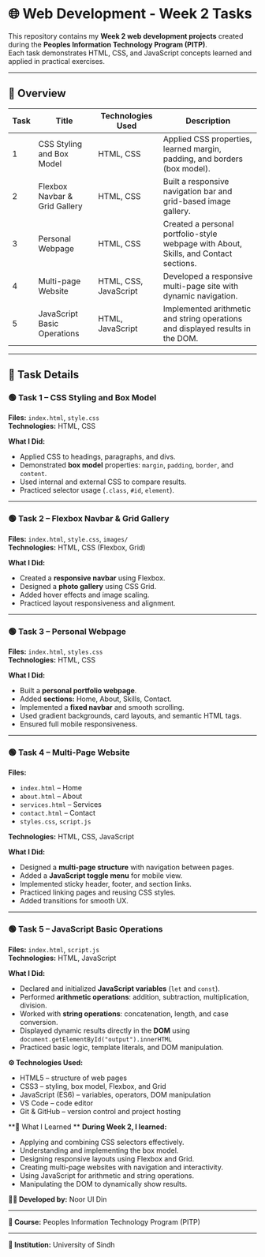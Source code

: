 # 🌐 Web Development - Week 2 Tasks

This repository contains my **Week 2 web development projects** created during the **Peoples Information Technology Program (PITP)**.  
Each task demonstrates HTML, CSS, and JavaScript concepts learned and applied in practical exercises.

---

## 📘 Overview

| Task | Title | Technologies Used | Description |
|------|--------|-------------------|--------------|
| 1 | CSS Styling and Box Model | HTML, CSS | Applied CSS properties, learned margin, padding, and borders (box model). |
| 2 | Flexbox Navbar & Grid Gallery | HTML, CSS | Built a responsive navigation bar and grid-based image gallery. |
| 3 | Personal Webpage | HTML, CSS | Created a personal portfolio-style webpage with About, Skills, and Contact sections. |
| 4 | Multi-page Website | HTML, CSS, JavaScript | Developed a responsive multi-page site with dynamic navigation. |
| 5 | JavaScript Basic Operations | HTML, JavaScript | Implemented arithmetic and string operations and displayed results in the DOM. |

---

## 🧩 Task Details

### 🟢 **Task 1 – CSS Styling and Box Model**
**Files:** `index.html`, `style.css`  
**Technologies:** HTML, CSS  

**What I Did:**
- Applied CSS to headings, paragraphs, and divs.  
- Demonstrated **box model** properties: `margin`, `padding`, `border`, and `content`.  
- Used internal and external CSS to compare results.  
- Practiced selector usage (`.class`, `#id`, `element`).

---

### 🟢 **Task 2 – Flexbox Navbar & Grid Gallery**
**Files:** `index.html`, `style.css`, `images/`  
**Technologies:** HTML, CSS (Flexbox, Grid)  

**What I Did:**
- Created a **responsive navbar** using Flexbox.  
- Designed a **photo gallery** using CSS Grid.  
- Added hover effects and image scaling.  
- Practiced layout responsiveness and alignment.

---

### 🟢 **Task 3 – Personal Webpage**
**Files:** `index.html`, `styles.css`  
**Technologies:** HTML, CSS  

**What I Did:**
- Built a **personal portfolio webpage**.  
- Added **sections:** Home, About, Skills, Contact.  
- Implemented a **fixed navbar** and smooth scrolling.  
- Used gradient backgrounds, card layouts, and semantic HTML tags.  
- Ensured full mobile responsiveness.

---

### 🟢 **Task 4 – Multi-Page Website**
**Files:**  
- `index.html` – Home  
- `about.html` – About  
- `services.html` – Services  
- `contact.html` – Contact  
- `styles.css`, `script.js`  

**Technologies:** HTML, CSS, JavaScript  

**What I Did:**
- Designed a **multi-page structure** with navigation between pages.  
- Added a **JavaScript toggle menu** for mobile view.  
- Implemented sticky header, footer, and section links.  
- Practiced linking pages and reusing CSS styles.  
- Added transitions for smooth UX.

---

### 🟢 **Task 5 – JavaScript Basic Operations**
**Files:** `index.html`, `script.js`  
**Technologies:** HTML, JavaScript  

**What I Did:**
- Declared and initialized **JavaScript variables** (`let` and `const`).  
- Performed **arithmetic operations**: addition, subtraction, multiplication, division.  
- Worked with **string operations**: concatenation, length, and case conversion.  
- Displayed dynamic results directly in the **DOM** using  
  `document.getElementById("output").innerHTML`
- Practiced basic logic, template literals, and DOM manipulation.

**⚙️ Technologies Used:**
- HTML5 – structure of web pages
- CSS3 – styling, box model, Flexbox, and Grid
- JavaScript (ES6) – variables, operators, DOM manipulation
- VS Code – code editor
- Git & GitHub – version control and project hosting

**🏁 What I Learned **
**During Week 2, I learned:**

- Applying and combining CSS selectors effectively.
- Understanding and implementing the box model.
- Designing responsive layouts using Flexbox and Grid.
- Creating multi-page websites with navigation and interactivity.
- Using JavaScript for arithmetic and string operations.
- Manipulating the DOM to dynamically show results.

**👩‍💻 Developed by:** Noor Ul Din

---
  
**📅 Course:** Peoples Information Technology Program (PITP)

---

**🏫 Institution:** University of Sindh


  
